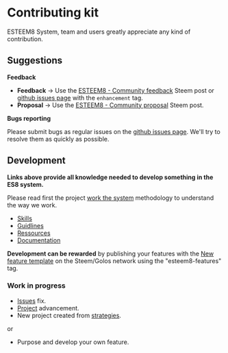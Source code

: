 # Contributing kit

ESTEEM8 System, team and users greatly appreciate any kind of contribution.

## Suggestions

**Feedback**

* **Feedback** -> Use the [ESTEEM8 - Community feedback](https://steemit.com/esteem8/@esteem8/esteem8-community-feedback) Steem post or [github issues page](https://github.com/esteem8app/esteem8app.github.io/issues) with the `enhancement` tag.
* **Proposal** -> Use the [ESTEEM8 - Community proposal](https://steemit.com/steem/@esteem8/esteem8-community-proposals) Steem post.

**Bugs reporting**

Please submit bugs as regular issues on the [github issues page](https://github.com/esteem8app/esteem8app.github.io/issues). We'll try to resolve them as quickly as possible.

## Development

**Links above provide all knowledge needed to develop something in the ES8 system.**

Please read first the project [work the system](https://github.com/esteem8app/esteem8app.github.io/blob/master/docs/Strategic-objective.md) methodology to understand the way we work.

* [Skills](https://github.com/esteem8app/esteem8app.github.io/blob/master/docs/contributing-kit/skills.md)
* [Guidlines](https://github.com/esteem8app/esteem8app.github.io/blob/master/docs/contributing-kit/guidlines.md)
* [Ressources](https://github.com/esteem8app/esteem8app.github.io/blob/master/docs/contributing-kit/ressources.md)
* [Documentation](https://github.com/esteem8app/esteem8app.github.io/blob/master/docs/contributing-kit/documentation.md)

**Development can be rewarded** by publishing your features with the [New feature template](https://github.com/esteem8app/esteem8app.github.io/blob/master/docs/contributing-kit/publications-template/new-feature.md) on the Steem/Golos network using the "esteem8-features" tag.

### Work in progress

* [Issues](https://github.com/esteem8app/esteem8app.github.io/labels/bug) fix.
* [Project](https://github.com/esteem8app/esteem8app.github.io/milestones) advancement.
* New project created from [strategies](https://github.com/esteem8app/esteem8app.github.io/tree/master/docs/work-the-system/strategies).

or

* Purpose and develop your own feature.
